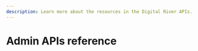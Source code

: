 ```yaml
---
description: Learn more about the resources in the Digital River APIs.
---
```


# Admin APIs reference

